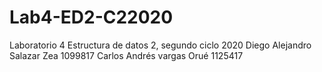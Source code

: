 # Lab4-ED2-C22020
Laboratorio 4 Estructura de datos 2, segundo ciclo 2020 
Diego Alejandro Salazar Zea 1099817
Carlos Andrés vargas Orué 1125417
